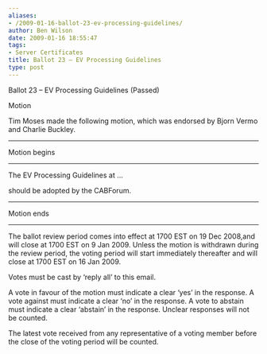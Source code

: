 ```yaml
---
aliases:
- /2009-01-16-ballot-23-ev-processing-guidelines/
author: Ben Wilson
date: 2009-01-16 18:55:47
tags:
- Server Certificates
title: Ballot 23 – EV Processing Guidelines
type: post
---
```


Ballot 23 – EV Processing Guidelines (Passed)

Motion

Tim Moses made the following motion, which was endorsed by Bjorn Vermo and Charlie Buckley.

______________________________________________________________________

Motion begins

______________________________________________________________________

The EV Processing Guidelines at …

should be adopted by the CABForum.

______________________________________________________________________

Motion ends

______________________________________________________________________

The ballot review period comes into effect at 1700 EST on 19 Dec 2008,and will close at 1700 EST on 9 Jan 2009. Unless the motion is withdrawn during the review period, the voting period will start immediately thereafter and will close at 1700 EST on 16 Jan 2009.

Votes must be cast by ‘reply all’ to this email.

A vote in favour of the motion must indicate a clear ‘yes’ in the response. A vote against must indicate a clear ‘no’ in the response. A vote to abstain must indicate a clear ‘abstain’ in the response. Unclear responses will not be counted.

The latest vote received from any representative of a voting member before the close of the voting period will be counted.